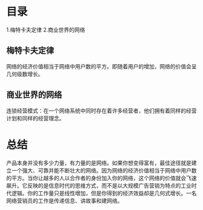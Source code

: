 # 目录
1.梅特卡夫定律
2.商业世界的网络

## 梅特卡夫定律
网络的经济价值相当于网络中用户数的平方。即随着用户的增加，网络的价值会呈几何级数增长。

## 商业世界的网络
连锁经营模式：在一个网络系统中同时存在着许多经营者，他们拥有着同样的经营计划和同样的经营理念。

# 总结
产品本身并没有多少力量，有力量的是网络。如果你想变得富有，最佳途径就是建立一个强大、可靠并能不断壮大的网络。因为网络的经济价值相当于网络中用户数的平方。当你让越多的人以合作者的身份加入你的网络，这个网络的价值就会飞速飙升。它反映的是信息时代的思维方式，而不是以大规模广告营销为特点的工业时代逻辑。你的工作量只是线性增加，但是你得到的经济效益却是几何式增长。一名网络营销员的工作是传递信息、讲故事和建网络。
